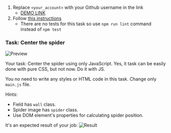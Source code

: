 1. Replace `<your_account>` with your Github username in the link
    - [DEMO LINK](https://aMtiIV.github.io/js_center_spider_DOM/)
2. Follow [this instructions](https://mate-academy.github.io/layout_task-guideline/)
    - There are no tests for this task so use `npm run lint` command instead of `npm test`

### Task: Center the spider

![Preview](./src/images/preview.png)

Your task: Center the spider using only JavaScript. Yes, it task can be easily done with pure CSS, but not now. Do it with JS.

You no need to write any styles or HTML code in this task. Change only `main.js` file.

Hints:
- Field has `wall` class.
- Spider image has `spider` class.
- Use DOM element's properties for calculating spider position.

It's an expected result of your job:
![Result](./src/images/result.png)
